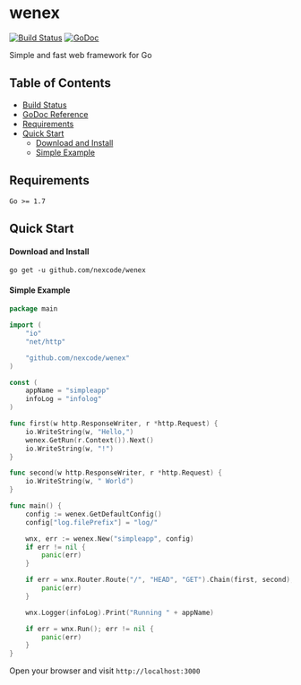 # wenex

[![Build Status](https://api.travis-ci.org/nexcode/wenex.svg?branch=master)](https://travis-ci.org/nexcode/wenex)
[![GoDoc](https://godoc.org/github.com/nexcode/wenex?status.svg)](https://godoc.org/github.com/nexcode/wenex)

Simple and fast web framework for Go

## Table of Contents

* [Build Status](https://travis-ci.org/nexcode/wenex)
* [GoDoc Reference](https://godoc.org/github.com/nexcode/wenex)
* [Requirements](#requirements)
* [Quick Start](#quick-start)
  * [Download and Install](#download-and-install)
  * [Simple Example](#simple-example)

## Requirements

    Go >= 1.7

## Quick Start

#### Download and Install

    go get -u github.com/nexcode/wenex

#### Simple Example

```go
package main

import (
	"io"
	"net/http"

	"github.com/nexcode/wenex"
)

const (
	appName = "simpleapp"
	infoLog = "infolog"
)

func first(w http.ResponseWriter, r *http.Request) {
	io.WriteString(w, "Hello,")
	wenex.GetRun(r.Context()).Next()
	io.WriteString(w, "!")
}

func second(w http.ResponseWriter, r *http.Request) {
	io.WriteString(w, " World")
}

func main() {
	config := wenex.GetDefaultConfig()
	config["log.filePrefix"] = "log/"

	wnx, err := wenex.New("simpleapp", config)
	if err != nil {
		panic(err)
	}

	if err = wnx.Router.Route("/", "HEAD", "GET").Chain(first, second); err != nil {
		panic(err)
	}

	wnx.Logger(infoLog).Print("Running " + appName)

	if err = wnx.Run(); err != nil {
		panic(err)
	}
}
```

Open your browser and visit `http://localhost:3000`
